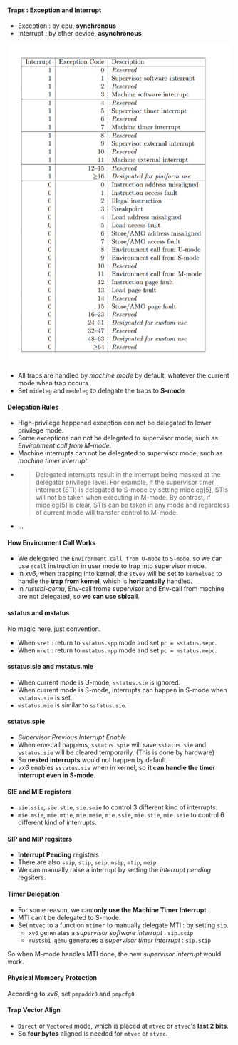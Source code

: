 
#### Traps : Exception and Interrupt
- Exception : by cpu, **synchronous**
- Interrupt : by other device, **asynchronous**

![image-20230506001335362](./assets/image-20230506001335362.png)

- All traps are handled by *machine mode* by default, whatever the current mode when trap occurs.
- Set `mideleg` and `medeleg` to delegate the traps to **S-mode**

#### Delegation Rules
- High-privilege happened exception can not be delegated to lower privilege mode.
- Some exceptions can not be delegated to supervisor mode, such as *Environment call from M-mode*.
- Machine interrupts can not be delegated to supervisor mode, such as *machine timer interrupt*.
- >Delegated interrupts result in the interrupt being masked at the delegator privilege level. For example, if the supervisor timer interrupt (STI) is delegated to S-mode by setting mideleg[5], STIs will not be taken when executing in M-mode. By contrast, if mideleg[5] is clear, STIs can be taken in any mode and regardless of current mode will transfer control to M-mode. 
- ...

#### How Environment Call Works

- We delegated the `Environment call from U-mode` to `S-mode`, so we can use `ecall` instruction in user mode to trap into supervisor mode.
- In *xv6*, when trapping into kernel, the `stvev` will be set to `kernelvec` to handle the **trap from kernel**, which is **horizontally** handled.
- In *rustsbi-qemu*, Env-call frome supervisor and Env-call from machine are not delegated, so **we can use sbicall**.

#### sstatus and mstatus
No magic here, just convention.
- When `sret` : return to `sstatus.spp` mode and set `pc = sstatus.sepc`.
- When `mret` : return to `mstatus.mpp` mode and set `pc = mstatus.mepc`.

#### sstatus.sie and mstatus.mie
- When current mode is U-mode, `sstatus.sie` is ignored.
- When current mode is S-mode, interrupts can happen in S-mode when `sstatus.sie` is set.
- `mstatus.mie` is similar to `sstatus.sie`.

#### sstatus.spie
- *Supervisor Previous Interrupt Enable*
- When env-call happens, `sstatus.spie` will save `sstatus.sie` and `sstatus.sie` will be cleared temporarily. (This is done by hardware)
- So **nested interrupts** would not happen by default.
- *vx6* enables `sstatus.sie` when in kernel, so **it can handle the timer interrupt even in S-mode**.


#### SIE and MIE registers
- `sie.ssie`, `sie.stie`, `sie.seie` to control 3 different kind of interrupts. 
- `mie.msie`, `mie.mtie`, `mie.meie`, `mie.ssie`, `mie.stie`, `mie.seie` to control 6 different kind of interrupts.

#### SIP and MIP regsiters
- **Interrupt Pending** registers
- There are also `ssip`, `stip`, `seip`, `msip`, `mtip`, `meip`
- We can manually raise a interrupt by setting the *interrupt pending* regsiters.

#### Timer Delegation
- For some reason, we can **only use the Machine Timer Interrupt**.
- MTI can't be delegated to S-mode.
- Set `mtvec` to a function `mtimer` to manually delegate MTI : by setting `sip`.
  - `xv6` generates a *supervisor software interrupt* : `sip.ssip`
  - `rustsbi-qemu` generates a *supervisor timer interrupt* : `sip.stip`

So when M-mode handles MTI done, the new *supervisor interrupt* would work.

#### Physical Memoery Protection

According to *xv6*, set `pmpaddr0` and `pmpcfg0`.

#### Trap Vector Align
- `Direct` or `Vectored` mode, which is placed at `mtvec` or `stvec`'s **last 2 bits**.
- So **four bytes** aligned is needed for `mtvec` or `stvec`.
